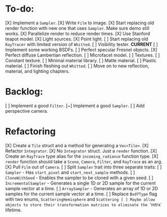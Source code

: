 # To-do:

[X] Implement a `Sampler`.
[X] Write `Film` to image.
[X] Start replacing old render function with new one that uses `Sampler`. Make sure demo still works.
[X] Parallelize render to reduce render times.
[X] Use Stanford teapot model.
[X] Light sources.
    [X] Point light.
[ ] Start replacing old `RayTracer` with limited version of `Whitted`.
    [ ] Visibility tester. **CURRENT**
    [ ] Implement some working BSDFs.
        [ ] Perfect specular Fresnel objects.
        [X] Perfect diffuse Lambertian reflection.
        [ ] Microfacet model.
    [ ] Textures.
        [ ] Constant texture.
    [ ] Minimal material library.
        [ ] Matte material.
        [ ] Plastic material.
[ ] Finish fleshing out `Whitted`.
[ ] Move on to new reflection, material, and lighting chapters.

# Backlog:

[ ] Implement a good `Filter`.
[~] Implement a good `Sampler`.
[ ] Add perspective camera.

# Refactoring

[X] Create a `Tile` struct and a method for generating a `Vec<Tile>`.
[X] Refactor `Integrator`.
    [X] No `Integrator` struct. Just a `render` function.
    [X] Create an `RayTrace` type alias for the `incoming_radiance` function type.
    [X] `render` function should take a `Scene`, `Camera`, `Filter`, and `RayTrace` as an arg.
[X] Pull `Film` out of `Camera`.
[ ] Split `Sampler` trait into three separate traits:
    [ ] `Sampler` - Has `start_pixel` and `start_next_sample` methods.
    [ ] `CloneWithSeed` - Enables the sampler to be cloned with a given seed.
    [ ] `IncrementalSampler` - Generates a single 1D or 2D sample for the current sample vector at a time.
    [ ] `ArraySampler` - Generates an array of 1D or 2D samples for the current sample vector at a time.
[ ] Replace `BxdfType` flag with two enums, `ScatteringHemisphere` and `Scattering
[ ] Maybe allow objects to store their transformation matrices to eliminate the `'mtrx` lifetime.